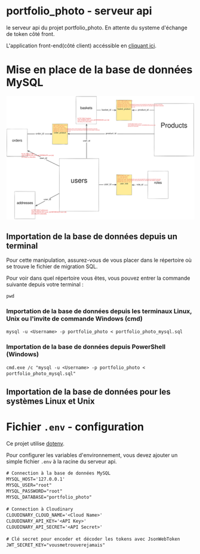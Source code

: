# portfolio_photo - serveur api

le serveur api du projet portfolio_photo. En attente du systeme d'échange de token côté front.

L'application front-end(côté client) accéssible en [cliquant ici](https://github.com/mathieuCstn/portfolio_photo).

# Mise en place de la base de données MySQL

![Architecture de la base de données du projet portfolio_photo](https://raw.githubusercontent.com/mathieuCstn/portfolio_photo_api_back/debe6c5ad8a9814e73732478712c167562f4e2b7/readme_assets/bdd_architecture_portfolio_photo-2023-03-24.svg)

## Importation de la base de données depuis un terminal

Pour cette manipulation, assurez-vous de vous placer dans le répertoire où se trouve le fichier de migration SQL.

Pour voir dans quel répertoire vous êtes, vous pouvez entrer la commande suivante depuis votre terminal :
```
pwd
```

### Importation de la base de données depuis les terminaux Linux, Unix ou l'invite de commande Windows (cmd)
```
mysql -u <Username> -p portfolio_photo < portfolio_photo_mysql.sql
```

### Importation de la base de données depuis PowerShell (Windows)
```
cmd.exe /c "mysql -u <Username> -p portfolio_photo < portfolio_photo_mysql.sql"
```

## Importation de la base de données pour les systèmes Linux et Unix

# Fichier `.env` - configuration

Ce projet utilise [dotenv](https://github.com/motdotla/dotenv#readme).

Pour configurer les variables d'environnement, vous devez ajouter un simple fichier `.env` à la racine du serveur api.
```
# Connection à la base de données MySQL
MYSQL_HOST='127.0.0.1'
MYSQL_USER="root"
MYSQL_PASSWORD="root"
MYSQL_DATABASE="portfolio_photo"

# Connection à Cloudinary
CLOUDINARY_CLOUD_NAME='<Cloud Name>'
CLOUDINARY_API_KEY='<API Key>'
CLOUDINARY_API_SECRET='<API Secret>'

# Clé secret pour encoder et décoder les tokens avec JsonWebToken
JWT_SECRET_KEY="vousmetrouverejamais"
```
